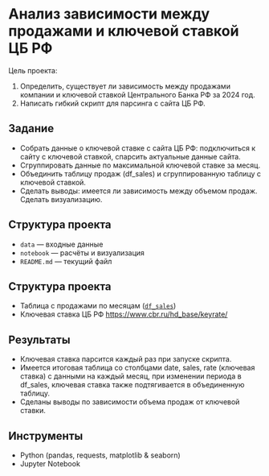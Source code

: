 # Анализ зависимости между продажами и ключевой ставкой ЦБ РФ
Цель проекта: 
1. Определить, существует ли зависимость между продажами компании и ключевой ставкой Центрального Банка РФ за 2024 год.
2. Написать гибкий скрипт для парсинга с сайта ЦБ РФ.

## Задание
- Собрать данные о ключевой ставке с сайта ЦБ РФ: подключиться к сайту с ключевой ставкой, спарсить актуальные данные сайта.
- Сгруппировать данные по максимальной ключевой ставке за месяц.
- Объединить таблицу продаж (df_sales) и сгруппированную таблицу с ключевой ставкой.
- Сделать выводы: имеется ли зависимость между объемом продаж. Сделать визуализацию.

## Структура проекта
- `data` — входные данные
- `notebook` — расчёты и визуализация
- `README.md` — текущий файл

## Структура проекта
- Таблица с продажами по месяцам ([`df_sales`](data))
- Ключевая ставка ЦБ РФ https://www.cbr.ru/hd_base/keyrate/

## Результаты
- Ключевая ставка парсится каждый раз при запуске скрипта.
- Имеется итоговая таблица со столбцами date, sales, rate (ключевая ставка) с данными на каждый месяц, при изменении периода в df_sales, ключевая ставка также подтягивается в объединенную таблицу.
- Сделаны выводы по зависимости объема продаж от ключевой ставки.

## Инструменты
- Python (pandas, requests, matplotlib & seaborn)
- Jupyter Notebook
